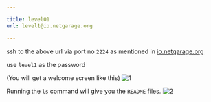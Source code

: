 ```yaml
---

title: level01
url: level1@io.netgarage.org

---
```


ssh to the above url via port no `2224` as mentioned in [io.netgarage.org](http://io.netgarage.org/)

use `level1` as the password 

(You will get a welcome screen like this) 
![1](https://user-images.githubusercontent.com/37071700/75663640-2c396f00-5c97-11ea-9c1b-a7c96877f6af.PNG)

Running the `ls` command will give you the `README` files.
![2](https://user-images.githubusercontent.com/37071700/75664506-91419480-5c98-11ea-98c0-2f11f7d925ae.PNG)
